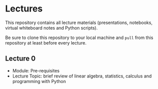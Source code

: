 # Lectures
This repository contains all lecture materials (presentations, notebooks, virtual whiteboard notes and Python scripts).

Be sure to clone this repository to your local machine and ```pull``` from this repository at least before every lecture.


## Lecture 0

* Module: Pre-requisites
* Lecture Topic: brief review of linear algebra, statistics, calculus and programming with Python
